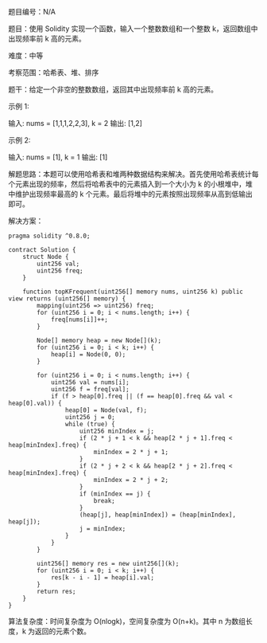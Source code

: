 题目编号：N/A

题目：使用 Solidity 实现一个函数，输入一个整数数组和一个整数 k，返回数组中出现频率前 k 高的元素。

难度：中等

考察范围：哈希表、堆、排序

题干：给定一个非空的整数数组，返回其中出现频率前 k 高的元素。

示例 1:

输入: nums = [1,1,1,2,2,3], k = 2
输出: [1,2]

示例 2:

输入: nums = [1], k = 1
输出: [1]

解题思路：本题可以使用哈希表和堆两种数据结构来解决。首先使用哈希表统计每个元素出现的频率，然后将哈希表中的元素插入到一个大小为 k 的小根堆中，堆中维护出现频率最高的 k 个元素。最后将堆中的元素按照出现频率从高到低输出即可。

解决方案：

```solidity
pragma solidity ^0.8.0;

contract Solution {
    struct Node {
        uint256 val;
        uint256 freq;
    }

    function topKFrequent(uint256[] memory nums, uint256 k) public view returns (uint256[] memory) {
        mapping(uint256 => uint256) freq;
        for (uint256 i = 0; i < nums.length; i++) {
            freq[nums[i]]++;
        }

        Node[] memory heap = new Node[](k);
        for (uint256 i = 0; i < k; i++) {
            heap[i] = Node(0, 0);
        }

        for (uint256 i = 0; i < nums.length; i++) {
            uint256 val = nums[i];
            uint256 f = freq[val];
            if (f > heap[0].freq || (f == heap[0].freq && val < heap[0].val)) {
                heap[0] = Node(val, f);
                uint256 j = 0;
                while (true) {
                    uint256 minIndex = j;
                    if (2 * j + 1 < k && heap[2 * j + 1].freq < heap[minIndex].freq) {
                        minIndex = 2 * j + 1;
                    }
                    if (2 * j + 2 < k && heap[2 * j + 2].freq < heap[minIndex].freq) {
                        minIndex = 2 * j + 2;
                    }
                    if (minIndex == j) {
                        break;
                    }
                    (heap[j], heap[minIndex]) = (heap[minIndex], heap[j]);
                    j = minIndex;
                }
            }
        }

        uint256[] memory res = new uint256[](k);
        for (uint256 i = 0; i < k; i++) {
            res[k - i - 1] = heap[i].val;
        }
        return res;
    }
}
```

算法复杂度：时间复杂度为 O(nlogk)，空间复杂度为 O(n+k)。其中 n 为数组长度，k 为返回的元素个数。